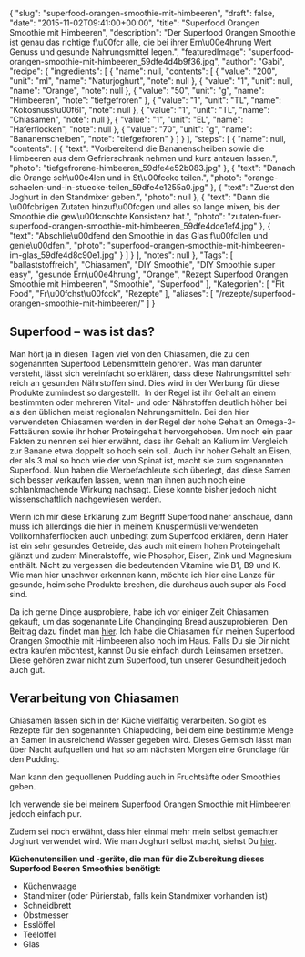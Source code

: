 {
    "slug": "superfood-orangen-smoothie-mit-himbeeren",
    "draft": false,
    "date": "2015-11-02T09:41:00+00:00",
    "title": "Superfood Orangen Smoothie mit Himbeeren",
    "description": "Der Superfood Orangen Smoothie ist genau das richtige f\u00fcr alle, die bei ihrer Ern\u00e4hrung Wert Genuss und gesunde Nahrungsmittel legen.",
    "featuredImage": "superfood-orangen-smoothie-mit-himbeeren_59dfe4d4b9f36.jpg",
    "author": "Gabi",
    "recipe": {
        "ingredients": [
            {
                "name": null,
                "contents": [
                    {
                        "value": "200",
                        "unit": "ml",
                        "name": "Naturjoghurt",
                        "note": null
                    },
                    {
                        "value": "1",
                        "unit": null,
                        "name": "Orange",
                        "note": null
                    },
                    {
                        "value": "50",
                        "unit": "g",
                        "name": "Himbeeren",
                        "note": "tiefgefroren"
                    },
                    {
                        "value": "1",
                        "unit": "TL",
                        "name": "Kokosnuss\u00f6l",
                        "note": null
                    },
                    {
                        "value": "1",
                        "unit": "TL",
                        "name": "Chiasamen",
                        "note": null
                    },
                    {
                        "value": "1",
                        "unit": "EL",
                        "name": "Haferflocken",
                        "note": null
                    },
                    {
                        "value": "70",
                        "unit": "g",
                        "name": "Bananenscheiben",
                        "note": "tiefgefroren"
                    }
                ]
            }
        ],
        "steps": [
            {
                "name": null,
                "contents": [
                    {
                        "text": "Vorbereitend die Bananenscheiben sowie die Himbeeren aus dem Gefrierschrank nehmen und kurz antauen lassen.",
                        "photo": "tiefgefrorene-himbeeren_59dfe4e52b083.jpg"
                    },
                    {
                        "text": "Danach die Orange sch\u00e4len und in St\u00fccke teilen.",
                        "photo": "orange-schaelen-und-in-stuecke-teilen_59dfe4e1255a0.jpg"
                    },
                    {
                        "text": "Zuerst den Joghurt in den Standmixer geben.",
                        "photo": null
                    },
                    {
                        "text": "Dann die \u00fcbrigen Zutaten hinzuf\u00fcgen und alles so lange mixen, bis der Smoothie die gew\u00fcnschte Konsistenz hat.",
                        "photo": "zutaten-fuer-superfood-orangen-smoothie-mit-himbeeren_59dfe4dce1ef4.jpg"
                    },
                    {
                        "text": "Abschlie\u00dfend den Smoothie in das Glas f\u00fcllen und genie\u00dfen.",
                        "photo": "superfood-orangen-smoothie-mit-himbeeren-im-glas_59dfe4d8c90e1.jpg"
                    }
                ]
            }
        ],
        "notes": null
    },
    "Tags": [
        "ballaststoffreich",
        "Chiasamen",
        "DIY Smoothie",
        "DIY Smoothie super easy",
        "gesunde Ern\u00e4hrung",
        "Orange",
        "Rezept Superfood Orangen Smoothie mit Himbeeren",
        "Smoothie",
        "Superfood"
    ],
    "Kategorien": [
        "Fit Food",
        "Fr\u00fchst\u00fcck",
        "Rezepte"
    ],
    "aliases": [
        "\/rezepte\/superfood-orangen-smoothie-mit-himbeeren\/"
    ]
}

## Superfood &#8211; was ist das?

Man hört ja in diesen Tagen viel von den Chiasamen, die zu den sogenannten Superfood Lebensmitteln gehören. Was man darunter versteht, lässt sich vereinfacht so erklären, dass diese Nahrungsmittel sehr reich an gesunden Nährstoffen sind. Dies wird in der Werbung für diese Produkte zumindest so dargestellt.  In der Regel ist ihr Gehalt an einem bestimmten oder mehreren Vital- und oder Nährstoffen deutlich höher bei als den üblichen meist regionalen Nahrungsmitteln. Bei den hier verwendeten Chiasamen werden in der Regel der hohe Gehalt an Omega-3-Fettsäuren sowie ihr hoher Proteingehalt hervorgehoben. Um noch ein paar Fakten zu nennen sei hier erwähnt, dass ihr Gehalt an Kalium im Vergleich zur Banane etwa doppelt so hoch sein soll. Auch ihr hoher Gehalt an Eisen, der als 3 mal so hoch wie der von Spinat ist, macht sie zum sogenannten Superfood. Nun haben die Werbefachleute sich überlegt, das diese Samen sich besser verkaufen lassen, wenn man ihnen auch noch eine schlankmachende Wirkung nachsagt. Diese konnte bisher jedoch nicht wissenschaftlich nachgewiesen werden.

Wenn ich mir diese Erklärung zum Begriff Superfood näher anschaue, dann muss ich allerdings die hier in meinem Knuspermüsli verwendeten Vollkornhaferflocken auch unbedingt zum Superfood erklären, denn Hafer ist ein sehr gesundes Getreide, das auch mit einem hohen Proteingehalt glänzt und zudem Mineralstoffe, wie Phosphor, Eisen, Zink und Magnesium enthält. Nicht zu vergessen die bedeutenden Vitamine wie B1, B9 und K. Wie man hier unschwer erkennen kann, möchte ich hier eine Lanze für gesunde, heimische Produkte brechen, die durchaus auch super als Food sind.

Da ich gerne Dinge ausprobiere, habe ich vor einiger Zeit Chiasamen gekauft, um das sogenannte Life Changinging Bread auszuprobieren. Den Beitrag dazu findet man [hier][1]. Ich habe die Chiasamen für meinen Superfood Orangen Smoothie mit Himbeeren also noch im Haus. Falls Du sie Dir nicht extra kaufen möchtest, kannst Du sie einfach durch Leinsamen ersetzen. Diese gehören zwar nicht zum Superfood, tun unserer Gesundheit jedoch auch gut.

## Verarbeitung von Chiasamen

Chiasamen lassen sich in der Küche vielfältig verarbeiten. So gibt es Rezepte für den sogenannten Chiapudding, bei dem eine bestimmte Menge an Samen in ausreichend Wasser gegeben wird. Dieses Gemisch lässt man über Nacht aufquellen und hat so am nächsten Morgen eine Grundlage für den Pudding.

Man kann den gequollenen Pudding auch in Fruchtsäfte oder Smoothies geben.

Ich verwende sie bei meinem Superfood Orangen Smoothie mit Himbeeren jedoch einfach pur.

Zudem sei noch erwähnt, dass hier einmal mehr mein selbst gemachter Joghurt verwendet wird. Wie man Joghurt selbst macht, siehst Du [hier][2].

**Küchenutensilien und -geräte, die man für die Zubereitung dieses Superfood Beeren Smoothies benötigt:**

 * Küchenwaage
 * Standmixer (oder Pürierstab, falls kein Standmixer vorhanden ist)
 * Schneidbrett
 * Obstmesser
 * Esslöffel
 * Teelöffel
 * Glas

 [1]: https://kochfokus.de/wissenswert/the-life-changing-bread-im-test/
 [2]: https://kochfokus.de/wissenswert/joghurt-teil-1-joghurt-selber-machen/
